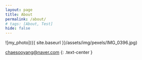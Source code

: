```yaml
---
layout: page
title: About
permalink: /about/
# tags: [About, Test]
hide: false
---
```


![my_photo]({{ site.baseurl }}/assets/img/pexels/IMG_0396.jpg)


chaesooyang@naver.com
{: .text-center }

